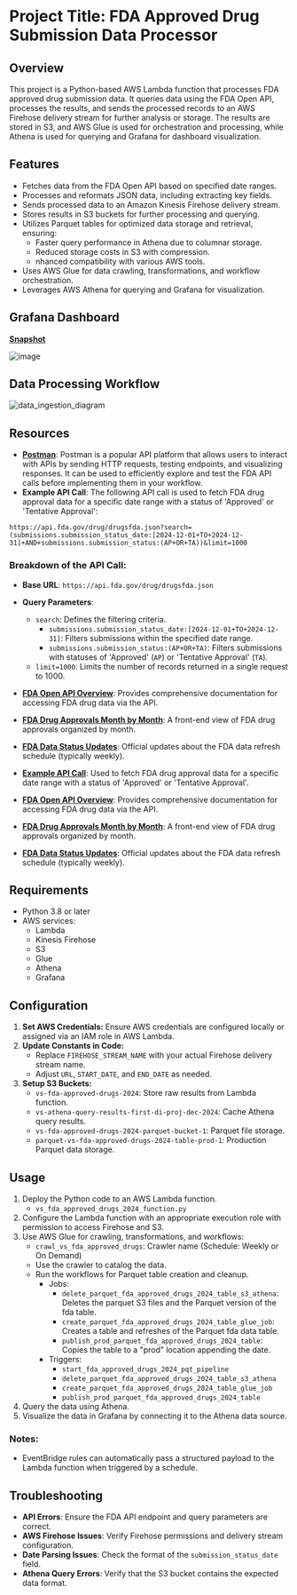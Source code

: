# Project Title: FDA Approved Drug Submission Data Processor

## Overview

This project is a Python-based AWS Lambda function that processes FDA approved drug submission data. It queries data using the FDA Open API, processes the results, and sends the processed records to an AWS Firehose delivery stream for further analysis or storage. The results are stored in S3, and AWS Glue is used for orchestration and processing, while Athena is used for querying and Grafana for dashboard visualization.

## Features

- Fetches data from the FDA Open API based on specified date ranges.
- Processes and reformats JSON data, including extracting key fields.
- Sends processed data to an Amazon Kinesis Firehose delivery stream.
- Stores results in S3 buckets for further processing and querying.
- Utilizes Parquet tables for optimized data storage and retrieval, ensuring:
  - Faster query performance in Athena due to columnar storage.
  - Reduced storage costs in S3 with compression.
  - nhanced compatibility with various AWS tools.
- Uses AWS Glue for data crawling, transformations, and workflow orchestration.
- Leverages AWS Athena for querying and Grafana for visualization.

## Grafana Dashboard
**[Snapshot](https://vivisanchez.grafana.net/dashboard/snapshot/Mq6bP6tsIyzT458pwjoYJ9Vpan4d2Vsi)**

![image](https://github.com/user-attachments/assets/adb30ce2-bf2a-4e6b-bee9-f514db8ddfbc)

## Data Processing Workflow
![data_ingestion_diagram](https://github.com/user-attachments/assets/77da436a-f987-45bc-bb57-7ba0b0135e60)

## Resources

- **[Postman](https://www.postman.com/)**: Postman is a popular API platform that allows users to interact with APIs by sending HTTP requests, testing endpoints, and visualizing responses. It can be used to efficiently explore and test the FDA API calls before implementing them in your workflow.
- **Example API Call**: The following API call is used to fetch FDA drug approval data for a specific date range with a status of 'Approved' or 'Tentative Approval':

```plaintext
https://api.fda.gov/drug/drugsfda.json?search=(submissions.submission_status_date:[2024-12-01+TO+2024-12-31]+AND+submissions.submission_status:(AP+OR+TA))&limit=1000
```

### Breakdown of the API Call:
- **Base URL**: `https://api.fda.gov/drug/drugsfda.json`
- **Query Parameters**:
  - `search`: Defines the filtering criteria.
    - `submissions.submission_status_date:[2024-12-01+TO+2024-12-31]`: Filters submissions within the specified date range.
    - `submissions.submission_status:(AP+OR+TA)`: Filters submissions with statuses of 'Approved' (`AP`) or 'Tentative Approval' (`TA`).
  - `limit=1000`: Limits the number of records returned in a single request to 1000.

- **[FDA Open API Overview](https://open.fda.gov/apis/drug/drugsfda/)**: Provides comprehensive documentation for accessing FDA drug data via the API.
- **[FDA Drug Approvals Month by Month](https://www.accessdata.fda.gov/scripts/cder/daf/index.cfm?event=reportsSearch.process)**: A front-end view of FDA drug approvals organized by month.
- **[FDA Data Status Updates](https://open.fda.gov/about/status/)**: Official updates about the FDA data refresh schedule (typically weekly).

- **[Example API Call](https://api.fda.gov/drug/drugsfda.json?search=(submissions.submission_status_date:[2024-12-01+TO+2024-12-31]+AND+submissions.submission_status:(AP+OR+TA))&limit=1000)**: Used to fetch FDA drug approval data for a specific date range with a status of 'Approved' or 'Tentative Approval'.

- **[FDA Open API Overview](https://open.fda.gov/apis/drug/drugsfda/)**: Provides comprehensive documentation for accessing FDA drug data via the API.
- **[FDA Drug Approvals Month by Month](https://www.accessdata.fda.gov/scripts/cder/daf/index.cfm?event=reportsSearch.process)**: A front-end view of FDA drug approvals organized by month.
- **[FDA Data Status Updates](https://open.fda.gov/about/status/)**: Official updates about the FDA data refresh schedule (typically weekly).

## Requirements

- Python 3.8 or later
- AWS services:
  - Lambda
  - Kinesis Firehose
  - S3
  - Glue
  - Athena
  - Grafana

## Configuration

1. **Set AWS Credentials:** Ensure AWS credentials are configured locally or assigned via an IAM role in AWS Lambda.
2. **Update Constants in Code:**
   - Replace `FIREHOSE_STREAM_NAME` with your actual Firehose delivery stream name.
   - Adjust `URL`, `START_DATE`, and `END_DATE` as needed.
3. **Setup S3 Buckets:**
   - `vs-fda-approved-drugs-2024`: Store raw results from Lambda function.
   - `vs-athena-query-results-first-di-proj-dec-2024`: Cache Athena query results.
   - `vs-fda-approved-drugs-2024-parquet-bucket-1`: Parquet file storage.
   - `parquet-vs-fda-approved-drugs-2024-table-prod-1`: Production Parquet data storage.

## Usage

1. Deploy the Python code to an AWS Lambda function.
   - `vs_fda_approved_drugs_2024_function.py`
3. Configure the Lambda function with an appropriate execution role with permission to access Firehose and S3.
4. Use AWS Glue for crawling, transformations, and workflows:
    - `crawl_vs_fda_approved_drugs`: Crawler name (Schedule: Weekly or On Demand)
   - Use the crawler to catalog the data.
   - Run the workflows for Parquet table creation and cleanup.
     - Jobs:
       - `delete_parquet_fda_approved_drugs_2024_table_s3_athena`: Deletes the parquet S3 files and the Parquet version of the fda table.
       - `create_parquet_fda_approved_drugs_2024_table_glue_job`: Creates a table and refreshes of the Parquet fda data table.
       - `publish_prod_parquet_fda_approved_drugs_2024_table`: Copies the table to a "prod" location appending the date.
     - Triggers:
       - `start_fda_approved_drugs_2024_pqt_pipeline`
       - `delete_parquet_fda_approved_drugs_2024_table_s3_athena`
       - `create_parquet_fda_approved_drugs_2024_table_glue_job`
       - `publish_prod_parquet_fda_approved_drugs_2024_table`
6. Query the data using Athena.
7. Visualize the data in Grafana by connecting it to the Athena data source.

### Notes:
- EventBridge rules can automatically pass a structured payload to the Lambda function when triggered by a schedule.

## Troubleshooting

- **API Errors**: Ensure the FDA API endpoint and query parameters are correct.
- **AWS Firehose Issues**: Verify Firehose permissions and delivery stream configuration.
- **Date Parsing Issues**: Check the format of the `submission_status_date` field.
- **Athena Query Errors**: Verify that the S3 bucket contains the expected data format.
